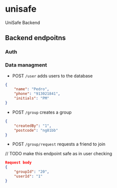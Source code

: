 # unisafe
UniSafe Backend

## Backend endpoitns

### Auth

### Data managment

- POST `/user` adds users to the database
```JSON
{
    "name": "Pedro",
    "phone": "913021841",
    "initials": "PM"
} 
```

- POST `/group` creates a group
```JSON
{
    "createdBy": "1",
    "postcode": "ng81bb"
} 
```

- POST `/group/request` requests a friend to join

// TODO make this endpoint safe as in user checking

```JSON
Request body
{
    "groupId": "20",
    "userId": "1"
}
```
